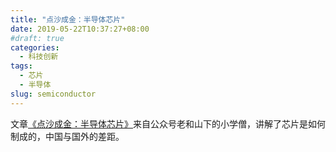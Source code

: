 ```yaml
---
title: "点沙成金：半导体芯片"
date: 2019-05-22T10:37:27+08:00
#draft: true
categories:
  - 科技创新
tags:
  - 芯片
  - 半导体
slug: semiconductor
---
```


文章[《点沙成金：半导体芯片》](https://mp.weixin.qq.com/s/JjJvzL25V7tw0zQei9V-3w)来自公众号老和山下的小学僧，讲解了芯片是如何制成的，中国与国外的差距。
